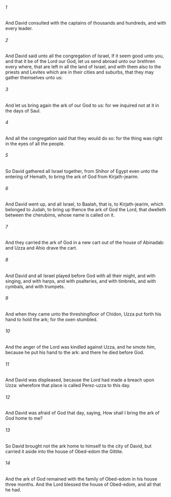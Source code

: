 ###### 1
And David consulted with the captains of thousands and hundreds, and with every leader.

###### 2
And David said unto all the congregation of Israel, If it seem good unto you, and that it be of the Lord our God, let us send abroad unto our brethren every where, that are left in all the land of Israel, and with them also to the priests and Levites which are in their cities and suburbs, that they may gather themselves unto us:

###### 3
And let us bring again the ark of our God to us: for we inquired not at it in the days of Saul.

###### 4
And all the congregation said that they would do so: for the thing was right in the eyes of all the people.

###### 5
So David gathered all Israel together, from Shihor of Egypt even unto the entering of Hemath, to bring the ark of God from Kirjath-jearim.

###### 6
And David went up, and all Israel, to Baalah, that is, to Kirjath-jearim, which belonged to Judah, to bring up thence the ark of God the Lord, that dwelleth between the cherubims, whose name is called on it.

###### 7
And they carried the ark of God in a new cart out of the house of Abinadab: and Uzza and Ahio drave the cart.

###### 8
And David and all Israel played before God with all their might, and with singing, and with harps, and with psalteries, and with timbrels, and with cymbals, and with trumpets.

###### 9
And when they came unto the threshingfloor of Chidon, Uzza put forth his hand to hold the ark; for the oxen stumbled.

###### 10
And the anger of the Lord was kindled against Uzza, and he smote him, because he put his hand to the ark: and there he died before God.

###### 11
And David was displeased, because the Lord had made a breach upon Uzza: wherefore that place is called Perez-uzza to this day.

###### 12
And David was afraid of God that day, saying, How shall I bring the ark of God home to me?

###### 13
So David brought not the ark home to himself to the city of David, but carried it aside into the house of Obed-edom the Gittite.

###### 14
And the ark of God remained with the family of Obed-edom in his house three months. And the Lord blessed the house of Obed-edom, and all that he had.


